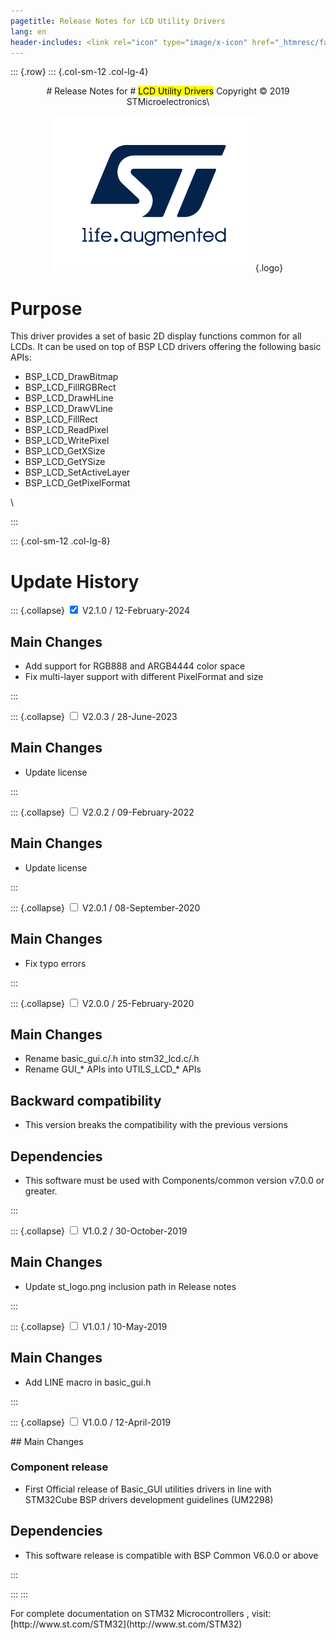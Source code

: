 ```yaml
---
pagetitle: Release Notes for LCD Utility Drivers
lang: en
header-includes: <link rel="icon" type="image/x-icon" href="_htmresc/favicon.png" />
---
```


::: {.row}
::: {.col-sm-12 .col-lg-4}

<center>
# Release Notes for
# <mark>LCD Utility Drivers</mark>
Copyright &copy; 2019 STMicroelectronics\

[![ST logo](_htmresc/st_logo_2020.png)](https://www.st.com){.logo}
</center>


# Purpose

This driver provides a set of basic 2D display functions common for all LCDs. It can be used on top of BSP LCD drivers offering the following basic APIs:

-	BSP_LCD_DrawBitmap
-	BSP_LCD_FillRGBRect
-	BSP_LCD_DrawHLine
-	BSP_LCD_DrawVLine
-	BSP_LCD_FillRect
-	BSP_LCD_ReadPixel
-	BSP_LCD_WritePixel
-	BSP_LCD_GetXSize
-	BSP_LCD_GetYSize
-	BSP_LCD_SetActiveLayer
-	BSP_LCD_GetPixelFormat

\

:::

::: {.col-sm-12 .col-lg-8}
# Update History

::: {.collapse}
<input type="checkbox" id="collapse-section8" checked aria-hidden="true">
<label for="collapse-section8" checked aria-hidden="true">V2.1.0 / 12-February-2024</label>
<div>

## Main Changes

-	Add support for RGB888 and ARGB4444 color space
-   Fix multi-layer support with different PixelFormat and size

</div>
:::

::: {.collapse}
<input type="checkbox" id="collapse-section7" aria-hidden="true">
<label for="collapse-section7" checked aria-hidden="true">V2.0.3 / 28-June-2023</label>
<div>

## Main Changes

-	Update license

</div>
:::

::: {.collapse}
<input type="checkbox" id="collapse-section6" aria-hidden="true">
<label for="collapse-section6" checked aria-hidden="true">V2.0.2 / 09-February-2022</label>
<div>

## Main Changes

-	Update license

</div>
:::

::: {.collapse}
<input type="checkbox" id="collapse-section5" aria-hidden="true">
<label for="collapse-section5" checked aria-hidden="true">V2.0.1 / 08-September-2020</label>
<div>

## Main Changes

-	Fix typo errors

</div>
:::

::: {.collapse}
<input type="checkbox" id="collapse-section4" aria-hidden="true">
<label for="collapse-section4" checked aria-hidden="true">V2.0.0 / 25-February-2020</label>
<div>
	
## Main Changes

-	Rename basic_gui.c/.h into stm32_lcd.c/.h
-	Rename GUI_* APIs into UTILS_LCD_* APIs

## Backward compatibility

-	This version breaks the compatibility with the previous versions

## Dependencies

-	This software must be used with Components/common version v7.0.0 or greater. 

</div>
:::

::: {.collapse}
<input type="checkbox" id="collapse-section3" aria-hidden="true">
<label for="collapse-section3" checked aria-hidden="true">V1.0.2 / 30-October-2019</label>
<div>

## Main Changes

-	Update st_logo.png inclusion path in Release notes

</div>
:::

::: {.collapse}
<input type="checkbox" id="collapse-section2" aria-hidden="true">
<label for="collapse-section2" checked aria-hidden="true">V1.0.1 / 10-May-2019</label>
<div>

## Main Changes

-	Add LINE macro in basic_gui.h

</div>
:::

::: {.collapse}
<input type="checkbox" id="collapse-section1" aria-hidden="true">
<label for="collapse-section1" checked aria-hidden="true">V1.0.0 / 12-April-2019</label>
<div>			
## Main Changes

### Component release

-	First Official release of Basic_GUI utilities drivers in line with STM32Cube BSP drivers development guidelines (UM2298)

## Dependencies

- This software release is compatible with BSP Common V6.0.0 or above

</div>
:::

:::
:::

<footer class="sticky">
For complete documentation on STM32 Microcontrollers ,
visit: [http://www.st.com/STM32](http://www.st.com/STM32)
</footer>
